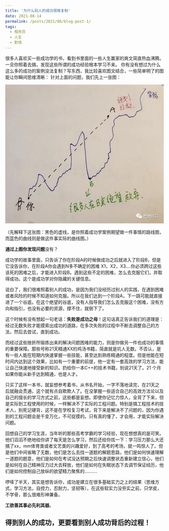 ```yaml
---
title: '为什么别人的成功很难复制'
date: 2021-08-14
permalink: /posts/2021/08/blog-post-1/
tags:
  - 程序员
  - 人生
  - 职场
---
```


很多人喜欢买一些成功学的书，看到书里面的一些人生赢家的爽文简直热血沸腾。一旦你照着去搞，发现这些所谓的成功经验根本学习不来。
你有没有想过为什么这么多的成功的案例没法复制？写东西，我比较喜欢图文结合，一些简单明了的图能让你瞬间思维清晰：
针对上面的问题，我们先上一张图：

 ![xuexiquixan](/images/xuexiquxian.jpg)

（先解释下这张图：黑色的虚线，是你照着成功学案例期望做一件事情的路线图，而蓝色的曲线则是做这件事实际的曲线图。）

**通过上图你发现问题**没有？

成功学的故事里面，只告诉了你在阶段A的时候做成功之后就进入了阶段B，但是它没告诉你，在阶段A你会遇到N多不确定的困难 X1，X2，X3....你必须跨过这些该死的困难之后，才能进入阶段B。遇到这些不定的困难，怎么去克服它们，并取得成功。这个是成功学对你隐藏的关键信息。

说白了，我们很难照着别人的成功，是因为我们没经历过别人的实践，在遇到困难或者风险的时候不知道如何克服。所以在我们达到一个阶段A，下一跳可能就直接进了一个谷底。在这个绝望的谷底，没有人指导我们怎么去克服这个困难，没有方向和指引，也没有必要的资源，撑不住，就倒下了。

这个时候有没有想起一句老话：**失败是成功之母**！这句话真正告诉我们的道理是：经过无数失败才能摸索出成功的道路，在多次失败的过程中不断去调整自己的方法，然后去尝试，直到成功。

而经过这些挫折所锻炼出来的解决问题困难的能力，则是你做另一件也成功的事情的重要保障。那些号称21天精通XX的鸡汤书籍，简直就是坑人无数。不否认，是有一些人能在短期内快速掌握一些技能，甚至达到熟练精通的程度。但是他能在短时间内达到这个效果，比如有一个重要的前提，他一定有一套高效的学习方法，能让自己快速地接受新的知识。扔给你一本C++的技术书籍，别说21天了。21 个月如果你能从新手达到精通，也是人才。

只买了这样一本书，就妄想参考着书，从书名开始，一字不落地读完，在21天之后就融会贯通，这个就有点自欺欺人了。在没掌握一些适合自己的高效方法论以及自己的擅长的学习方式之前，这些都是妄想。即使你记忆力惊人，全背了下来，但是实际到工程使用的时候，一样解决不了实际的工程问题。特别是搞工程技术的技术人，别死记硬背，这不是在学校复习考试，背下来是解决不了问题的，因为你遇到的工程问题会是千变万化，不可捉摸的。只有真的懂了，才会用，才能实际解决问题。

回想自己的学习生涯，当年听的那些高考学霸的学习经验，现在想想真的是可笑。他们滔滔不绝地给你讲了每天是怎么学习，然后还给你炫一下：学习压力那么大还搞了xx，mm体育类或者文艺类的兴趣爱好，到了高考的考场，就一鸣惊人了。但是他们中间省略了无数，他们是怎么去找一道题的解题思路，他们是如何快速理解一道题的题意，他们是如何在考试没达预期之后快速调整状态重新建立信心，他们是如何在自己精神压力过大去释放，他们是如何在失眠状态下去调节保证经历，他们是如何控制自己放纵的欲望精力聚焦的..........

啰嗦了半天，其实是想告诉你，成功是建立在很多基础实力之上的结果（思维方式，学习方法，自控力，忍耐力，坚韧等），在这些软实力没夯实之前，只学皮，不学骨，那么很难形神兼备。

**工欲善其事必先利其器**。

得到别人的成功，更要看到别人成功背后的过程！
-----


